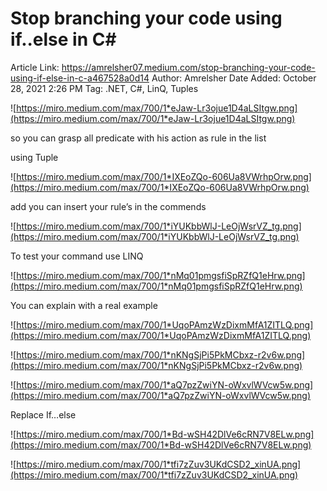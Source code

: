 # Stop branching your code using if..else in C#

Article Link: https://amrelsher07.medium.com/stop-branching-your-code-using-if-else-in-c-a467528a0d14
Author: Amrelsher
Date Added: October 28, 2021 2:26 PM
Tag: .NET, C#, LinQ, Tuples

![https://miro.medium.com/max/700/1*eJaw-Lr3ojue1D4aLSItgw.png](https://miro.medium.com/max/700/1*eJaw-Lr3ojue1D4aLSItgw.png)

so you can grasp all predicate with his action as rule in the list

using Tuple

![https://miro.medium.com/max/700/1*IXEoZQo-606Ua8VWrhpOrw.png](https://miro.medium.com/max/700/1*IXEoZQo-606Ua8VWrhpOrw.png)

add you can insert your rule’s in the commends

![https://miro.medium.com/max/700/1*iYUKbbWlJ-LeOjWsrVZ_tg.png](https://miro.medium.com/max/700/1*iYUKbbWlJ-LeOjWsrVZ_tg.png)

To test your command use LINQ

![https://miro.medium.com/max/700/1*nMq01pmgsfiSpRZfQ1eHrw.png](https://miro.medium.com/max/700/1*nMq01pmgsfiSpRZfQ1eHrw.png)

You can explain with a real example

![https://miro.medium.com/max/700/1*UqoPAmzWzDixmMfA1ZITLQ.png](https://miro.medium.com/max/700/1*UqoPAmzWzDixmMfA1ZITLQ.png)

![https://miro.medium.com/max/700/1*nKNgSjPi5PkMCbxz-r2v6w.png](https://miro.medium.com/max/700/1*nKNgSjPi5PkMCbxz-r2v6w.png)

![https://miro.medium.com/max/700/1*aQ7pzZwiYN-oWxvlWVcw5w.png](https://miro.medium.com/max/700/1*aQ7pzZwiYN-oWxvlWVcw5w.png)

Replace If…else

![https://miro.medium.com/max/700/1*Bd-wSH42DlVe6cRN7V8ELw.png](https://miro.medium.com/max/700/1*Bd-wSH42DlVe6cRN7V8ELw.png)

![https://miro.medium.com/max/700/1*tfi7zZuv3UKdCSD2_xinUA.png](https://miro.medium.com/max/700/1*tfi7zZuv3UKdCSD2_xinUA.png)